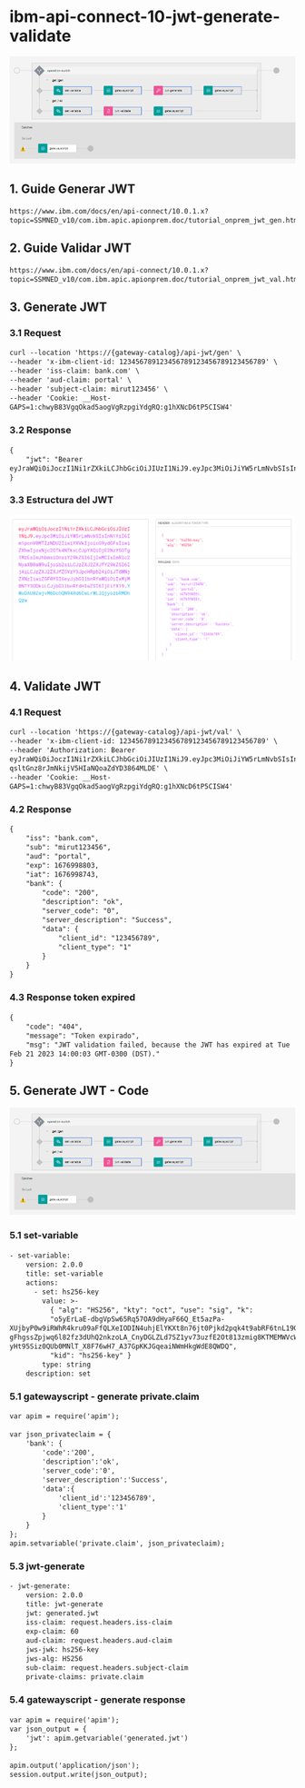# ibm-api-connect-10-jwt-generate-validate

![api-connect-10-flow](api-connect-10-flow.png)

## 1. Guide Generar JWT
```
https://www.ibm.com/docs/en/api-connect/10.0.1.x?topic=SSMNED_v10/com.ibm.apic.apionprem.doc/tutorial_onprem_jwt_gen.htm
```

## 2. Guide Validar JWT
```
https://www.ibm.com/docs/en/api-connect/10.0.1.x?topic=SSMNED_v10/com.ibm.apic.apionprem.doc/tutorial_onprem_jwt_val.htm
```

## 3. Generate JWT 

### 3.1 Request
```
curl --location 'https://{gateway-catalog}/api-jwt/gen' \
--header 'x-ibm-client-id: 123456789123456789123456789123456789' \
--header 'iss-claim: bank.com' \
--header 'aud-claim: portal' \
--header 'subject-claim: mirut123456' \
--header 'Cookie: __Host-GAPS=1:chwyB83VgqOkad5aogVgRzpgiYdgRQ:g1hXNcD6tP5CISW4'
```

### 3.2 Response
```
{
    "jwt": "Bearer eyJraWQiOiJoczI1Ni1rZXkiLCJhbGciOiJIUzI1NiJ9.eyJpc3MiOiJiYW5rLmNvbSIsInN1YiI6Im1pcnV0MTIzNDU2IiwiYXVkIjoicG9ydGFsIiwiZXhwIjoxNjc2OTk4NTkxLCJpYXQiOjE2NzY5OTg1MzEsImJhbmsiOnsiY29kZSI6IjIwMCIsImRlc2NyaXB0aW9uIjoib2siLCJzZXJ2ZXJfY29kZSI6IjAiLCJzZXJ2ZXJfZGVzY3JpcHRpb24iOiJTdWNjZXNzIiwiZGF0YSI6eyJjbGllbnRfaWQiOiIxMjM0NTY3ODkiLCJjbGllbnRfdHlwZSI6IjEifX19.YWoDAU0ZwjvM6DchQN94Rd6CwLrWLlQjyozbRMDhQzw"
}
```

### 3.3 Estructura del JWT

![api-connect-10-jwt-generate](jwt-generate.png)

## 4. Validate JWT

### 4.1 Request
```
curl --location 'https://{gateway-catalog}/api-jwt/val' \
--header 'x-ibm-client-id: 123456789123456789123456789123456789' \
--header 'Authorization: Bearer eyJraWQiOiJoczI1Ni1rZXkiLCJhbGciOiJIUzI1NiJ9.eyJpc3MiOiJiYW5rLmNvbSIsInN1YiI6Im1pcnV0MTIzNDU2IiwiYXVkIjoicG9ydGFsIiwiZXhwIjoxNjc2OTk4ODAzLCJpYXQiOjE2NzY5OTg3NDMsImJhbmsiOnsiY29kZSI6IjIwMCIsImRlc2NyaXB0aW9uIjoib2siLCJzZXJ2ZXJfY29kZSI6IjAiLCJzZXJ2ZXJfZGVzY3JpcHRpb24iOiJTdWNjZXNzIiwiZGF0YSI6eyJjbGllbnRfaWQiOiIxMjM0NTY3ODkiLCJjbGllbnRfdHlwZSI6IjEifX19._2rd4n-qsltGnz8rJmNkijV5HIaNQoaZdYD3864MLDE' \
--header 'Cookie: __Host-GAPS=1:chwyB83VgqOkad5aogVgRzpgiYdgRQ:g1hXNcD6tP5CISW4'
```

### 4.2 Response
```
{
    "iss": "bank.com",
    "sub": "mirut123456",
    "aud": "portal",
    "exp": 1676998803,
    "iat": 1676998743,
    "bank": {
        "code": "200",
        "description": "ok",
        "server_code": "0",
        "server_description": "Success",
        "data": {
            "client_id": "123456789",
            "client_type": "1"
        }
    }
}
```

### 4.3 Response token expired
```
{
    "code": "404",
    "message": "Token expirado",
    "msg": "JWT validation failed, because the JWT has expired at Tue Feb 21 2023 14:00:03 GMT-0300 (DST)."
}
```

## 5. Generate JWT - Code

![api-connect-10-flow](api-connect-10-flow.png)

### 5.1 set-variable
```
- set-variable:
	version: 2.0.0
	title: set-variable
	actions:
	  - set: hs256-key
		value: >-
		  { "alg": "HS256", "kty": "oct", "use": "sig", "k":
		  "o5yErLaE-dbgVpSw65Rq57OA9dHyaF66Q_Et5azPa-XUjbyP0w9iRWhR4kru09aFfQLXeIODIN4uhjElYKXt8n76jt0Pjkd2pqk4t9abRF6tnL19GV4pflfL6uvVKkP4weOh39tqHt4TmkBgF2P-gFhgssZpjwq6l82fz3dUhQ2nkzoLA_CnyDGLZLd7SZ1yv73uzfE2Ot813zmig8KTMEMWVcWSDvy61F06vs_6LURcq_IEEevUiubBxG5S2akNnWigfpbhWYjMI5M22FOCpdcDBt4L7K1-yHt95Siz0QUb0MNlT_X8F76wH7_A37GpKKJGqeaiNWmHkgWdE8QWDQ",
		  "kid": "hs256-key" }
		type: string
	description: set
```

### 5.1 gatewayscript - generate private.claim
```
var apim = require('apim');

var json_privateclaim = {
	'bank': {
		'code':'200',
		'description':'ok',
		'server_code':'0',
		'server_description':'Success',
		'data':{
			'client_id':'123456789',
			'client_type':'1'
		}
	}	
};
apim.setvariable('private.claim', json_privateclaim);
```

### 5.3 jwt-generate
```
- jwt-generate:
	version: 2.0.0
	title: jwt-generate
	jwt: generated.jwt
	iss-claim: request.headers.iss-claim
	exp-claim: 60
	aud-claim: request.headers.aud-claim
	jws-jwk: hs256-key
	jws-alg: HS256
	sub-claim: request.headers.subject-claim
	private-claims: private.claim
```

### 5.4 gatewayscript - generate response
```
var apim = require('apim');
var json_output = {
	'jwt': apim.getvariable('generated.jwt')
};

apim.output('application/json');
session.output.write(json_output);
```